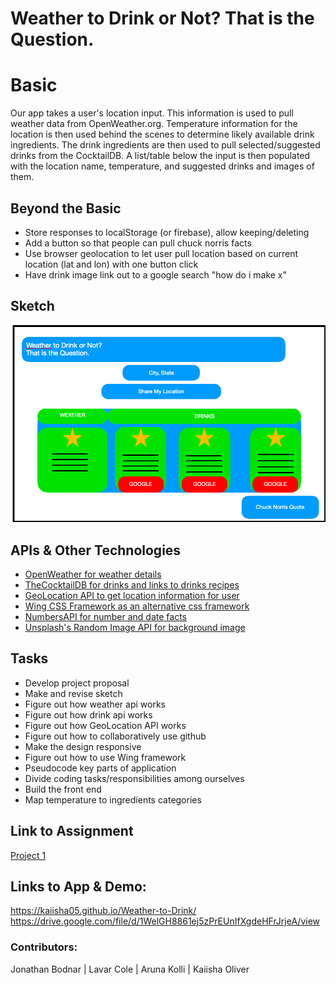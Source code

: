 # Weather to Drink or Not? That is the Question.

# Basic 

Our app takes a user's location input. This information is used to pull weather data from OpenWeather.org. Temperature information for the location is then used behind the scenes to determine likely available drink ingredients. The drink ingredients are then used to pull selected/suggested drinks from the CocktailDB. A list/table below the input is then populated with the location name, temperature, and suggested drinks and images of them.

## Beyond the Basic

* Store responses to localStorage (or firebase), allow keeping/deleting
* Add a button so that people can pull chuck norris facts
* Use browser geolocation to let user pull location based on current location (lat and lon) with one button click
* Have drink image link out to a google search "how do i make x"

## Sketch

<img src="/assets/images/preliminar-sketch.png" style="width='100%'">

## APIs & Other Technologies

* [OpenWeather for weather details](https://openweathermap.org/)
* [TheCocktailDB for drinks and links to drinks recipes](https://www.thecocktaildb.com/)
* [GeoLocation API to get location information for user](https://developer.mozilla.org/en-US/docs/Web/API/Geolocation_API)
* [Wing CSS Framework as an alternative css framework](https://kbrsh.github.io/wing/)
* [NumbersAPI for number and date facts](http://numbersapi.com/#42)
* [Unsplash's Random Image API for background image](https://source.unsplash.com/)

## Tasks

* Develop project proposal
* Make and revise sketch 
* Figure out how weather api works
* Figure out how drink api works
* Figure out how GeoLocation API works
* Figure out how to collaboratively use github
* Make the design responsive
* Figure out how to use Wing framework
* Pseudocode key parts of application
* Divide coding tasks/responsibilities among ourselves
* Build the front end
* Map temperature to ingredients categories


## Link to Assignment

[Project 1](https://gt.bootcampcontent.com/GT-Coding-Boot-Camp/gt-atl-fsf-pt-08-2019-u-c/wikis/Project-01)

## Links to App & Demo:
https://kaiisha05.github.io/Weather-to-Drink/
https://drive.google.com/file/d/1WelGH8861ej5zPrEUnIfXgdeHFrJrjeA/view

### Contributors:
Jonathan Bodnar | Lavar Cole | Aruna Kolli | Kaiisha Oliver 
